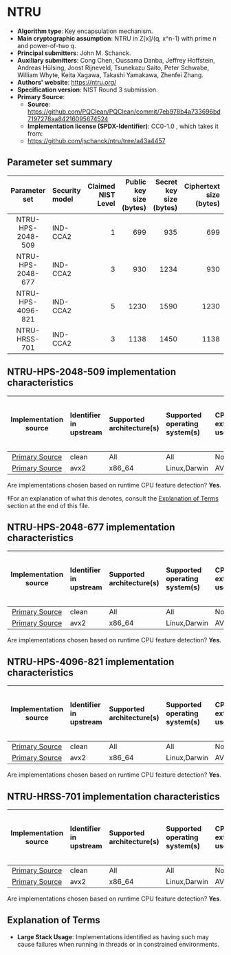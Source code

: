 # NTRU

- **Algorithm type**: Key encapsulation mechanism.
- **Main cryptographic assumption**: NTRU in Z[x]/(q, x^n-1) with prime n and power-of-two q.
- **Principal submitters**: John M. Schanck.
- **Auxiliary submitters**: Cong Chen, Oussama Danba, Jeffrey Hoffstein, Andreas Hülsing, Joost Rijneveld, Tsunekazu Saito, Peter Schwabe, William Whyte, Keita Xagawa, Takashi Yamakawa, Zhenfei Zhang.
- **Authors' website**: https://ntru.org/
- **Specification version**: NIST Round 3 submission.
- **Primary Source**<a name="primary-source"></a>:
  - **Source**: https://github.com/PQClean/PQClean/commit/7eb978b4a733696bd7197278aa84216095674524
  - **Implementation license (SPDX-Identifier)**: CC0-1.0
, which takes it from:
  - https://github.com/jschanck/ntru/tree/a43a4457

## Parameter set summary

|   Parameter set   | Security model   |   Claimed NIST Level |   Public key size (bytes) |   Secret key size (bytes) |   Ciphertext size (bytes) |   Shared secret size (bytes) |
|:-----------------:|:-----------------|---------------------:|--------------------------:|--------------------------:|--------------------------:|-----------------------------:|
| NTRU-HPS-2048-509 | IND-CCA2         |                    1 |                       699 |                       935 |                       699 |                           32 |
| NTRU-HPS-2048-677 | IND-CCA2         |                    3 |                       930 |                      1234 |                       930 |                           32 |
| NTRU-HPS-4096-821 | IND-CCA2         |                    5 |                      1230 |                      1590 |                      1230 |                           32 |
|   NTRU-HRSS-701   | IND-CCA2         |                    3 |                      1138 |                      1450 |                      1138 |                           32 |

## NTRU-HPS-2048-509 implementation characteristics

|       Implementation source       | Identifier in upstream   | Supported architecture(s)   | Supported operating system(s)   | CPU extension(s) used   | No branching-on-secrets claimed?   | No branching-on-secrets checked by valgrind?   | Large stack usage?‡   |
|:---------------------------------:|:-------------------------|:----------------------------|:--------------------------------|:------------------------|:-----------------------------------|:-----------------------------------------------|:----------------------|
| [Primary Source](#primary-source) | clean                    | All                         | All                             | None                    | True                               | True                                           | False                 |
| [Primary Source](#primary-source) | avx2                     | x86\_64                     | Linux,Darwin                    | AVX2,BMI2               | True                               | True                                           | False                 |

Are implementations chosen based on runtime CPU feature detection? **Yes**.

 ‡For an explanation of what this denotes, consult the [Explanation of Terms](#explanation-of-terms) section at the end of this file.

## NTRU-HPS-2048-677 implementation characteristics

|       Implementation source       | Identifier in upstream   | Supported architecture(s)   | Supported operating system(s)   | CPU extension(s) used   | No branching-on-secrets claimed?   | No branching-on-secrets checked by valgrind?   | Large stack usage?   |
|:---------------------------------:|:-------------------------|:----------------------------|:--------------------------------|:------------------------|:-----------------------------------|:-----------------------------------------------|:---------------------|
| [Primary Source](#primary-source) | clean                    | All                         | All                             | None                    | True                               | True                                           | False                |
| [Primary Source](#primary-source) | avx2                     | x86\_64                     | Linux,Darwin                    | AVX2,BMI2               | True                               | True                                           | False                |

Are implementations chosen based on runtime CPU feature detection? **Yes**.

## NTRU-HPS-4096-821 implementation characteristics

|       Implementation source       | Identifier in upstream   | Supported architecture(s)   | Supported operating system(s)   | CPU extension(s) used   | No branching-on-secrets claimed?   | No branching-on-secrets checked by valgrind?   | Large stack usage?   |
|:---------------------------------:|:-------------------------|:----------------------------|:--------------------------------|:------------------------|:-----------------------------------|:-----------------------------------------------|:---------------------|
| [Primary Source](#primary-source) | clean                    | All                         | All                             | None                    | True                               | True                                           | False                |
| [Primary Source](#primary-source) | avx2                     | x86\_64                     | Linux,Darwin                    | AVX2,BMI2               | True                               | True                                           | False                |

Are implementations chosen based on runtime CPU feature detection? **Yes**.

## NTRU-HRSS-701 implementation characteristics

|       Implementation source       | Identifier in upstream   | Supported architecture(s)   | Supported operating system(s)   | CPU extension(s) used   | No branching-on-secrets claimed?   | No branching-on-secrets checked by valgrind?   | Large stack usage?   |
|:---------------------------------:|:-------------------------|:----------------------------|:--------------------------------|:------------------------|:-----------------------------------|:-----------------------------------------------|:---------------------|
| [Primary Source](#primary-source) | clean                    | All                         | All                             | None                    | True                               | True                                           | False                |
| [Primary Source](#primary-source) | avx2                     | x86\_64                     | Linux,Darwin                    | AVX2,BMI2               | True                               | True                                           | False                |

Are implementations chosen based on runtime CPU feature detection? **Yes**.

## Explanation of Terms

- **Large Stack Usage**: Implementations identified as having such may cause failures when running in threads or in constrained environments.